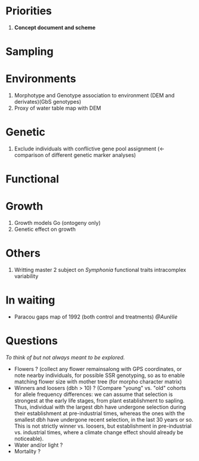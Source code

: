# **Priorities**

1. **Concept document and scheme**

# Sampling

# Environments

1. Morphotype and Genotype association to environment (DEM and derivates)(GbS genotypes)
1. Proxy of water table map with DEM

# Genetic

1. Exclude individuals with conflictive gene pool assignment (<-comparison of different genetic marker analyses)

# Functional

# Growth

1. Growth models Go (ontogeny only)
1. Genetic effect on growth

# Others

1. Writting master 2 subject on *Symphonia* functional traits intracomplex variability

# In waiting

- Paracou gaps map of 1992 (both control and treatments) *@Aurélie*

# Questions

*To think of but not always meant to be explored.*

- Flowers ? (collect any flower remainsalong with GPS coordinates, or note nearby individuals, for possible SSR genotyping, so as to enable matching flower size with mother tree (for morpho character matrix)
- Winners and loosers (dbh > 10) ? (Compare "young" vs. "old" cohorts for allele frequency differences: we can assume that selection is strongest at the early life stages, from plant establishment to sapling. Thus, individual with the largest dbh have undergone selection during their establishment at pre-industrial times, whereas the ones with the smallest dbh have undergone recent selection, in the last 30 years or so. This is not strictly winner vs. loosers, but establishment in pre-industrial vs. industrial times, where a climate change effect should already be noticeable).
- Water and/or light ?
- Mortality ?
